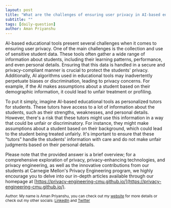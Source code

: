 ```yaml
---
layout: post
title: "What are the challenges of ensuring user privacy in AI-based educational tools?"
subtitle: ""
tags: [daily-question]
author: Aman Priyanshu
---
```


AI-based educational tools present several challenges when it comes to ensuring user privacy. One of the main challenges is the collection and use of sensitive student data. These tools often gather a wide range of information about students, including their learning patterns, performance, and even personal details. Ensuring that this data is handled in a secure and privacy-compliant manner is crucial to protect the students' privacy. Additionally, AI algorithms used in educational tools may inadvertently perpetuate biases or discrimination, leading to privacy concerns. For example, if the AI makes assumptions about a student based on their demographic information, it could lead to unfair treatment or profiling.

To put it simply, imagine AI-based educational tools as personalized tutors for students. These tutors have access to a lot of information about the students, such as their strengths, weaknesses, and personal details. However, there's a risk that these tutors might use this information in a way that could be unfair or discriminatory. For instance, they might make assumptions about a student based on their background, which could lead to the student being treated unfairly. It's important to ensure that these "tutors" handle the students' information with care and do not make unfair judgments based on their personal details.

Please note that the provided answer is a brief overview; for a comprehensive exploration of privacy, privacy-enhancing technologies, and privacy engineering, as well as the innovative contributions from our students at Carnegie Mellon's Privacy Engineering program, we highly encourage you to delve into our in-depth articles available through our homepage at [https://privacy-engineering-cmu.github.io/](https://privacy-engineering-cmu.github.io/).

<small>Author: My name is Aman Priyanshu, you can check out my [website](https://amanpriyanshu.github.io/) for more details or check out my other socials: [LinkedIn](https://www.linkedin.com/in/aman-priyanshu/) and [Twitter](https://twitter.com/AmanPriyanshu6)</small>

